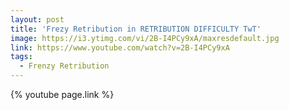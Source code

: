 ```yaml
---
layout: post
title: 'Frezy Retribution in RETRIBUTION DIFFICULTY TwT'
image: https://i3.ytimg.com/vi/2B-I4PCy9xA/maxresdefault.jpg
link: https://www.youtube.com/watch?v=2B-I4PCy9xA
tags:
  - Frenzy Retribution
---
```


{% youtube page.link %}
